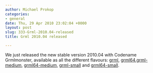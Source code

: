```yaml
---
author: Michael Prokop
categories:
- general
date: Thu, 29 Apr 2010 23:02:04 +0000
layout: post
slug: 333-Grml-2010.04-released
title: Grml 2010.04 released

---
```

We just released the new stable version 2010\.04 with Codename Grmlmonster, available as all the different flavours: [grml](http://grml.org/changelogs/README-grml-2010.04/), [grml64](http://grml.org/changelogs/README-grml64-2010.04/),[grml\-medium](http://grml.org/changelogs/README-grml-medium-2010.04/), [grml64\-medium](http://grml.org/changelogs/README-grml64-medium-2010.04/), [grml\-small](http://grml.org/changelogs/README-grml-small-2010.04/) and [grml64\-small](http://grml.org/changelogs/README-grml64-small-2010.04/).